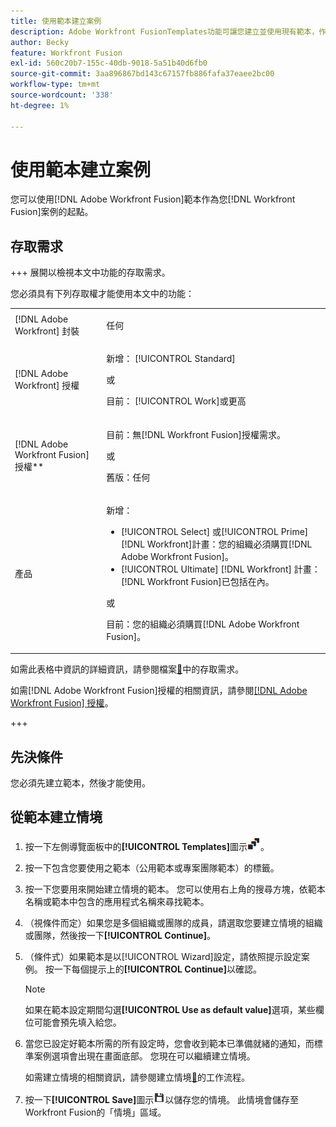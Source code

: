 ```yaml
---
title: 使用範本建立案例
description: Adobe Workfront FusionTemplates功能可讓您建立並使用現有範本，作為Workfront Fusion案例的起點。
author: Becky
feature: Workfront Fusion
exl-id: 560c20b7-155c-40db-9018-5a51b40d6fb0
source-git-commit: 3aa896867bd143c67157fb886fafa37eaee2bc00
workflow-type: tm+mt
source-wordcount: '338'
ht-degree: 1%

---
```


# 使用範本建立案例

您可以使用[!DNL Adobe Workfront Fusion]範本作為您[!DNL Workfront Fusion]案例的起點。

## 存取需求

+++ 展開以檢視本文中功能的存取需求。

您必須具有下列存取權才能使用本文中的功能：

<table style="table-layout:auto">
 <col> 
 <col> 
 <tbody> 
  <tr> 
   <td role="rowheader">[!DNL Adobe Workfront] 封裝</td> 
   <td> <p>任何</p> </td> 
  </tr> 
  <tr data-mc-conditions=""> 
   <td role="rowheader">[!DNL Adobe Workfront] 授權</td> 
   <td> <p>新增： [!UICONTROL Standard]</p><p>或</p><p>目前： [!UICONTROL Work]或更高</p> </td> 
  </tr> 
  <tr> 
   <td role="rowheader">[!DNL Adobe Workfront Fusion] 授權**</td> 
   <td>
   <p>目前：無[!DNL Workfront Fusion]授權需求。</p>
   <p>或</p>
   <p>舊版：任何 </p>
   </td> 
  </tr> 
  <tr> 
   <td role="rowheader">產品</td> 
   <td>
   <p>新增：</p> <ul><li>[!UICONTROL Select] 或[!UICONTROL Prime] [!DNL Workfront]計畫：您的組織必須購買[!DNL Adobe Workfront Fusion]。</li><li>[!UICONTROL Ultimate] [!DNL Workfront] 計畫： [!DNL Workfront Fusion]已包括在內。</li></ul>
   <p>或</p>
   <p>目前：您的組織必須購買[!DNL Adobe Workfront Fusion]。</p>
   </td> 
  </tr>
 </tbody> 
</table>

如需此表格中資訊的詳細資訊，請參閱檔案[&#128279;](/help/workfront-fusion/references/licenses-and-roles/access-level-requirements-in-documentation.md)中的存取需求。

如需[!DNL Adobe Workfront Fusion]授權的相關資訊，請參閱[[!DNL Adobe Workfront Fusion] 授權](/help/workfront-fusion/set-up-and-manage-workfront-fusion/licensing-operations-overview/license-automation-vs-integration.md)。

+++

## 先決條件

您必須先建立範本，然後才能使用。

## 從範本建立情境

1. 按一下左側導覽面板中的&#x200B;**[!UICONTROL Templates]**&#x200B;圖示![範本圖示](assets/templates-icon.png)。
1. 按一下包含您要使用之範本（公用範本或專案團隊範本）的標籤。
1. 按一下您要用來開始建立情境的範本。 您可以使用右上角的搜尋方塊，依範本名稱或範本中包含的應用程式名稱來尋找範本。
1. （視條件而定）如果您是多個組織或團隊的成員，請選取您要建立情境的組織或團隊，然後按一下&#x200B;**[!UICONTROL Continue]**。
1. （條件式）如果範本是以[!UICONTROL Wizard]設定，請依照提示設定案例。 按一下每個提示上的&#x200B;**[!UICONTROL Continue]**&#x200B;以確認。

   >[!NOTE]
   >
   >如果在範本設定期間勾選&#x200B;**[!UICONTROL Use as default value]**&#x200B;選項，某些欄位可能會預先填入給您。

1. 當您已設定好範本所需的所有設定時，您會收到範本已準備就緒的通知，而標準案例選項會出現在畫面底部。 您現在可以繼續建立情境。

   如需建立情境的相關資訊，請參閱建立情境[&#128279;](/help/workfront-fusion/create-scenarios/plan-a-scenario/create-a-scenario-workflow.md)的工作流程。

1. 按一下&#x200B;**[!UICONTROL Save]**&#x200B;圖示![儲存圖示](assets/save-icon.png)以儲存您的情境。 此情境會儲存至Workfront Fusion的「情境」區域。

